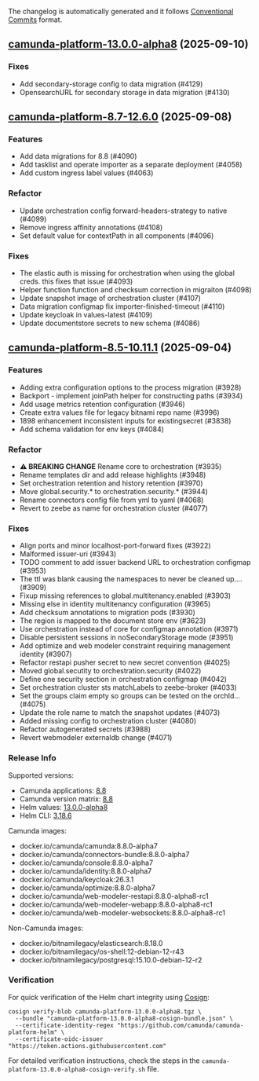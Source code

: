 The changelog is automatically generated and it follows [Conventional Commits](https://www.conventionalcommits.org/en/v1.0.0/) format.

## [camunda-platform-13.0.0-alpha8](https://github.com/camunda/camunda-platform-helm/releases/tag/camunda-platform-13.0.0-alpha8) (2025-09-10)

### Fixes

- Add secondary-storage config to data migration (#4129)
- OpensearchURL for secondary storage in data migration (#4130)


## [camunda-platform-8.7-12.6.0](https://github.com/camunda/camunda-platform-helm/releases/tag/camunda-platform-8.7-12.6.0) (2025-09-08)

### Features

- Add data migrations for 8.8 (#4090)
- Add tasklist and operate importer as a separate deployment (#4058)
- Add custom ingress label values (#4063)

### Refactor

- Update orchestration config forward-headers-strategy to native (#4099)
- Remove ingress affinity annotations (#4108)
- Set default value for contextPath in all components (#4096)

### Fixes

- The elastic auth is missing for orchestration when using the global creds. this fixes that issue (#4093)
- Helper function function and checksum correction in migraiton (#4098)
- Update snapshot image of orchestration cluster (#4107)
- Data migration configmap fix importer-finished-timeout (#4110)
- Update keycloak in values-latest (#4109)
- Update documentstore secrets to new schema (#4086)


## [camunda-platform-8.5-10.11.1](https://github.com/camunda/camunda-platform-helm/releases/tag/camunda-platform-8.5-10.11.1) (2025-09-04)

### Features

- Adding extra configuration options to the process migration (#3928)
- Backport - implement joinPath helper for constructing paths (#3934)
- Add usage metrics retention configuration (#3946)
- Create extra values file for legacy bitnami repo name (#3996)
- 1898 enhancement inconsistent inputs for existingsecret (#3838)
- Add schema validation for env keys (#4084)

### Refactor

- **⚠ BREAKING CHANGE** Rename core to orchestration (#3935)
- Rename templates dir and add release highlights (#3948)
- Set orchestration retention and history retention (#3970)
- Move global.security.* to orchestration.security.* (#3944)
- Rename connectors config file from yml to yaml (#4068)
- Revert to zeebe as name for orchestration cluster (#4077)

### Fixes

- Align ports and minor localhost-port-forward fixes (#3922)
- Malformed issuer-uri (#3943)
- TODO comment to add issuer backend URL to orchestration configmap (#3953)
- The ttl was blank causing the namespaces to never be cleaned up.… (#3909)
- Fixup missing references to global.multitenancy.enabled (#3903)
- Missing else in identity multitenancy configuration (#3965)
- Add checksum annotations to migration pods (#3930)
- The region is mapped to the document store env (#3623)
- Use orchestration instead of core for configmap annotation (#3971)
- Disable persistent sessions in noSecondaryStorage mode (#3951)
- Add optimize and web modeler constraint requiring management identity (#3907)
- Refactor restapi pusher secret to new secret convention (#4025)
- Moved global.secutity to orchestration.security (#4022)
- Define one security section in orchestration configmap (#4042)
- Set orchestration cluster sts matchLabels to zeebe-broker (#4033)
- Set the groups claim empty so groups can be tested on the orchId… (#4075)
- Update the role name to match the snapshot updates (#4073)
- Added missing config to orchestration cluster (#4080)
- Refactor autogenerated secrets (#3988)
- Revert webmodeler externaldb change (#4071)

<!-- generated by git-cliff -->
### Release Info

Supported versions:

- Camunda applications: [8.8](https://github.com/camunda/camunda/releases?q=tag%3A8.8&expanded=true)
- Camunda version matrix: [8.8](https://helm.camunda.io/camunda-platform/version-matrix/camunda-8.8)
- Helm values: [13.0.0-alpha8](https://artifacthub.io/packages/helm/camunda/camunda-platform/13.0.0-alpha8#parameters)
- Helm CLI: [3.18.6](https://github.com/helm/helm/releases/tag/v3.18.6)

Camunda images:

- docker.io/camunda/camunda:8.8.0-alpha7
- docker.io/camunda/connectors-bundle:8.8.0-alpha7
- docker.io/camunda/console:8.8.0-alpha7
- docker.io/camunda/identity:8.8.0-alpha7
- docker.io/camunda/keycloak:26.3.1
- docker.io/camunda/optimize:8.8.0-alpha7
- docker.io/camunda/web-modeler-restapi:8.8.0-alpha8-rc1
- docker.io/camunda/web-modeler-webapp:8.8.0-alpha8-rc1
- docker.io/camunda/web-modeler-websockets:8.8.0-alpha8-rc1

Non-Camunda images:

- docker.io/bitnamilegacy/elasticsearch:8.18.0
- docker.io/bitnamilegacy/os-shell:12-debian-12-r43
- docker.io/bitnamilegacy/postgresql:15.10.0-debian-12-r2

### Verification

For quick verification of the Helm chart integrity using [Cosign](https://docs.sigstore.dev/signing/quickstart/):

```shell
cosign verify-blob camunda-platform-13.0.0-alpha8.tgz \
  --bundle "camunda-platform-13.0.0-alpha8-cosign-bundle.json" \
  --certificate-identity-regex "https://github.com/camunda/camunda-platform-helm" \
  --certificate-oidc-issuer "https://token.actions.githubusercontent.com"
```

For detailed verification instructions, check the steps in the `camunda-platform-13.0.0-alpha8-cosign-verify.sh` file.
